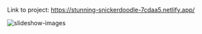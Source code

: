 Link to project: https://stunning-snickerdoodle-7cdaa5.netlify.app/


![slideshow-images](https://github.com/kkrista/slideshow-images/assets/78624317/b5786312-e24f-4bcc-b097-02436cc392f6)
